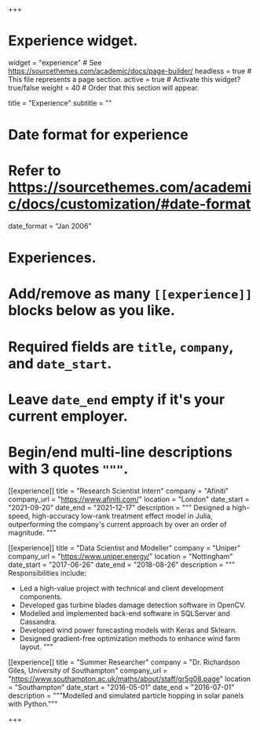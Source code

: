 +++
# Experience widget.
widget = "experience"  # See https://sourcethemes.com/academic/docs/page-builder/
headless = true  # This file represents a page section.
active = true  # Activate this widget? true/false
weight = 40  # Order that this section will appear.

title = "Experience"
subtitle = ""

# Date format for experience
#   Refer to https://sourcethemes.com/academic/docs/customization/#date-format
date_format = "Jan 2006"

# Experiences.
#   Add/remove as many `[[experience]]` blocks below as you like.
#   Required fields are `title`, `company`, and `date_start`.
#   Leave `date_end` empty if it's your current employer.
#   Begin/end multi-line descriptions with 3 quotes `"""`.
[[experience]]
  title = "Research Scientist Intern"
  company = "Afiniti"
  company_url = "https://www.afiniti.com/"
  location = "London"
  date_start = "2021-09-20"
  date_end = "2021-12-17"
  description = """
  Designed a high-speed, high-accuracy low-rank treatment effect model in Julia, outperforming the company's current approach by over an order of magnitude.
  """

[[experience]]
  title = "Data Scientist and Modeller"
  company = "Uniper"
  company_url = "https://www.uniper.energy/"
  location = "Nottingham"
  date_start = "2017-06-26"
  date_end = "2018-08-26"
  description = """
  Responsibilities include:
  
  * Led a high-value project with technical and client development components.
  * Developed gas turbine blades damage detection software in OpenCV.
  * Modelled and implemented back-end software in SQLServer and Cassandra.
  * Developed wind power forecasting models with Keras and Sklearn.
  * Designed gradient-free optimization methods to enhance wind farm layout.
  """

[[experience]]
  title = "Summer Researcher"
  company = "Dr. Richardson Giles, University of Southampton"
  company_url = "https://www.southampton.ac.uk/maths/about/staff/gr5g08.page"
  location = "Southampton"
  date_start = "2016-05-01"
  date_end = "2016-07-01"
  description = """Modelled and simulated particle hopping in solar panels with Python."""

+++
